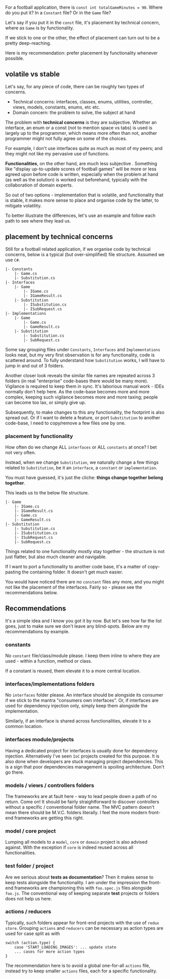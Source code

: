 For a football application, there is `const int totalGameMinutes = 90`. Where do you put it? In a `Constant` file? Or in the `Game` file?

Let's say if you put it in the `const` file, it's placement by technical concern, where as `Game` is by functionality.

If we stick to one or the other, the effect of placement can turn out to be a pretty deep-reaching.

Here is my recommendation: prefer placement by functionality whenever possible.

## volatile vs stable

Let's say, for any piece of code, there can be roughly two types of concerns.

- Technical concerns: interfaces, classes, enums, utilities, controller, views, models, constants, enums,  etc etc.
- Domain concern: the problem to solve, the subject at hand

The problem with **technical concerns** is they are subjective. Whether an interface, an enum or a const (not to mention space vs tabs) is used is largely up to the programmer, which means more often than not, another programmer might not fully agree on some of the choices. 

For example, I don't use interfaces quite as much as most of my peers; and they might not like my pervasive use of functions.

**Functionalities**, on the other hand, are much less subjective . Something like "display up-to-update scores of football games" will be more or less agreed upon before code is written, especially when the problem at hand (as well as the solution) is worked out beforehand, typically with the collaboration of domain experts.

So out of two options - implementation that is volatile, and functionality that is stable, it makes more sense to place and organise code by the latter, to mitigate volatility.

To better illustrate the differences, let's use an example and follow each path to see where they lead us.

## placement by technical concerns

Still for a football related application, if we organise code by technical concerns, below is a typical (but over-simplified) file structure. Assumed we use `C#`.

```
|- Constants
    |- Game.cs
    |- Substitution.cs
|- Interfaces
    |- Game
        |- IGame.cs
        |- IGameResult.cs
    |- Substitution
        |- ISubstitution.cs
        |- ISubRequest.cs
|- Implementations
    |- Game
        |- Game.cs
        |- GameResult.cs
    |- Substitution
        |- Substitution.cs
        |- SubRequest.cs
```

Some say grouping files under `Constants`, `Interfaces` and `Implementations` looks neat, but my very first observation is for any functionality, code is scattered around. To fully understand how `Substitution` works, I will have to jump in and out of 3 folders.

Another closer look reveals the similar file names are repeated across 3 folders (in real "enterprise" code-bases there would be many more). Vigilance is required to keep them in sync. It's laborious manual work - IDEs normally don't help here. As the code-base becomes more and more complex, keeping such vigilance becomes more and more taxing; people can become too lax, or simply give up.

Subsequently, to make changes to this any functionality, the footprint is also spread out. Or if I want to delete a feature, or port `Substitution` to another code-base, I need to copy/remove a few files one by one.

### placement by functionality

How often do we change ALL `interfaces` or ALL `constants` at once? I bet not very often. 

Instead, when we change `Substitution`, we naturally change a few things related to `Substitution`, be it an `interface`, a `constant` or `implementation`.

You must have guessed, it's just the cliche: **things change together belong together**.

This leads us to the below file structure.

```
|- Game
    |- IGame.cs
    |- IGameResult.cs
    |- Game.cs
    |- GameResult.cs
|- Substitution
    |- Substitution.cs
    |- ISubstitution.cs
    |- ISubRequest.cs
    |- SubRequest.cs
```

Things related to one functionality mostly stay together - the structure is not just flatter, but also much cleaner and navigable. 

If I want to port a functionality to another code base, it's a matter of copy-pasting the containing folder. It doesn't get much easier.

You would have noticed there are no `constant` files any more, and you might not like the placement of the interfaces. Fairly so - please see the recommendations below.

## Recommendations

It's a simple idea and I know you got it by now. But let's see how far the list goes, just to make sure we don't leave any blind-spots. Below are my recommendations by example.

### constants
No `constant` file/class/module please. I keep them inline to where they are used - within a function, method or class. 

If a constant is reused, them elevate it to a more central location.

### interfaces/implementations folders
No `interfaces` folder please. An interface should be alongside its consumer if we stick to the mantra "consumers own interfaces". Or, if interfaces are used for dependency injection only, simply keep them alongside the implementation. 

Similarly, if an interface is shared across functionalities, elevate it to a common location.

### interfaces module/projects
Having a dedicated project for interfaces is usually done for dependency injection. Alternatively I've seen `IoC` projects created for this purpose. It is also done when developers are stuck managing project dependencies. This is a sign that poor dependencies management is spoiling architecture. Don't go there.

### models / views / controllers folders
The frameworks are at fault here - way to lead people down a path of no return. Come on! It should be fairly straightforward to discover controllers without a specific / conventional folder name. The MVC pattern doesn't mean there should be M.V.C. folders literally. I feel the more modern front-end frameworks are getting this right.

### model / core project
Lumping all models to a `model`, `core` or `domain` project is also advised against. With the exception if `core` is indeed reused across all functionalities.

### test folder / project
Are we serious about **tests as documentation**? Then it makes sense to keep tests alongside the functionality. I am under the impression the front-end frameworks are championing this with `foo.spec.js` files alongside `foo.js`. The conventional way of keeping separate **test** projects or folders does not help us here.

### actions / reducers
Typically, such folders appear for front-end projects with the use of `redux store`. Grouping `actions` and `reducers` can be necessary as action types are used for case split as with 
```
switch (action.type) { 
    case 'START_LOADING_IMAGES': ... update state
    ... cases for more action types
}
```
The recommendation here is to avoid a global one-for-all `actions` file, instead try to keep smaller `actions` files, each for a specific functionality.
